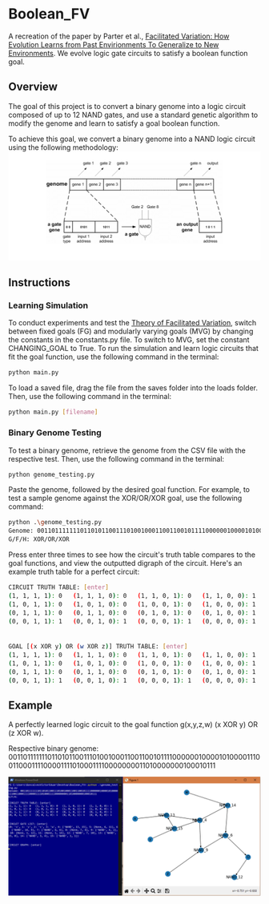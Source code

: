# Boolean_FV
A recreation of the paper by Parter et al., [Facilitated Variation: How Evolution Learns from Past Envirionments To Generalize to New Environments](https://journals.plos.org/ploscompbiol/article?id=10.1371/journal.pcbi.1000206). We evolve logic gate circuits to satisfy a boolean function goal.

## Overview
The goal of this project is to convert a binary genome into a logic circuit composed of up to 12 NAND gates, and use a standard genetic algorithm to modify the genome and learn to satisfy a goal boolean function.

To achieve this goal, we convert a binary genome into a NAND logic circuit using the following methodology:
<img src='binary_encoding.PNG' width='1250' />

## Instructions
### Learning Simulation
To conduct experiments and test the [Theory of Facilitated Variation](https://www.pnas.org/doi/10.1073/pnas.0701035104#:~:text=In%20answer%2C%20the%20theory%20of,variety%20of%20regulatory%20targets%20for), switch between fixed goals (FG) and modularly varying goals (MVG) by changing the constants in the constants.py file. To switch to MVG, set the constant CHANGING_GOAL to True. To run the simulation and learn logic circuits that fit the goal function, use the following command in the terminal:

```bash
python main.py
```

To load a saved file, drag the file from the saves folder into the loads folder. Then, use the following command in the terminal:
```bash
python main.py [filename]
```

### Binary Genome Testing
To test a binary genome, retrieve the genome from the CSV file with the respective test. Then, use the following command in the terminal:
```bash
python genome_testing.py
```

Paste the genome, followed by the desired goal function. For example, to test a sample genome against the XOR/OR/XOR goal, use the following command:
```bash
python .\genome_testing.py
Genome: 0011011111110110101100111010010001100110010111100000010000101000011100110001111000011110100011110000000011010000000100010111
G/F/H: XOR/OR/XOR
```
Press enter three times to see how the circuit's truth table compares to the goal functions, and view the outputted digraph of the circuit. Here's an example truth table for a perfect circuit:
```bash
CIRCUIT TRUTH TABLE: [enter]
(1, 1, 1, 1): 0   (1, 1, 1, 0): 0   (1, 1, 0, 1): 0   (1, 1, 0, 0): 1
(1, 0, 1, 1): 0   (1, 0, 1, 0): 0   (1, 0, 0, 1): 0   (1, 0, 0, 0): 1
(0, 1, 1, 1): 0   (0, 1, 1, 0): 0   (0, 1, 0, 1): 0   (0, 1, 0, 0): 1
(0, 0, 1, 1): 1   (0, 0, 1, 0): 1   (0, 0, 0, 1): 1   (0, 0, 0, 0): 1


GOAL [(x XOR y) OR (w XOR z)] TRUTH TABLE: [enter]
(1, 1, 1, 1): 0   (1, 1, 1, 0): 0   (1, 1, 0, 1): 0   (1, 1, 0, 0): 1
(1, 0, 1, 1): 0   (1, 0, 1, 0): 0   (1, 0, 0, 1): 0   (1, 0, 0, 0): 1
(0, 1, 1, 1): 0   (0, 1, 1, 0): 0   (0, 1, 0, 1): 0   (0, 1, 0, 0): 1
(0, 0, 1, 1): 1   (0, 0, 1, 0): 1   (0, 0, 0, 1): 1   (0, 0, 0, 0): 1
```

## Example
A perfectly learned logic circuit to the goal function g(x,y,z,w) (x XOR y) OR (z XOR w).

Respective binary genome: 0011011111110110101100111010010001100110010111100000010000101000011100110001111000011110100011110000000011010000000100010111

<img src='perfect_fit_XOR_OR_XOR_circuit.PNG' width='1250' />
